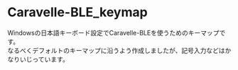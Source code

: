 # Caravelle-BLE_keymap

Windowsの日本語キーボード設定でCaravelle-BLEを使うためのキーマップです。  
なるべくデフォルトのキーマップに沿うよう作成しましたが、記号入力などはかなりいじっています。
